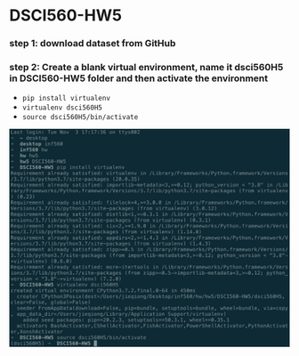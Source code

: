 # DSCI560-HW5

### step 1: download dataset from GitHub

### step 2: Create a blank virtual environment, name it dsci560H5 in DSCI560-HW5 folder and then activate the environment
- `pip install virtualenv`
- `virtualenv dsci560H5`
- `source dsci560H5/bin/activate`

![data](https://github.com/jieqiong-pang/DSCI560-HW5/blob/main/Screenshot1.png)

